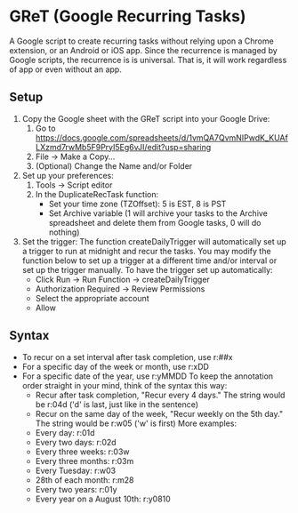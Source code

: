 # GReT (Google Recurring Tasks)
A Google script to create recurring tasks without relying upon a Chrome extension, or an Android or iOS app.  Since the recurrence is managed by Google scripts, the recurrence is is universal.  That is, it will work regardless of app or even without an app.

## Setup
1)  Copy the Google sheet with the GReT script into your Google Drive:
	1. Go to https://docs.google.com/spreadsheets/d/1vmQA7QvmNIPwdK_KUAfLXzmd7rwMb5F9PryI5Eg6vJI/edit?usp=sharing
	2. File -> Make a Copy...
	3. (Optional) Change the Name and/or Folder
2)  Set up your preferences:
	1. Tools -> Script editor
	2. In the DuplicateRecTask function:
		- Set your time zone (TZOffset): 5 is EST, 8 is PST
		- Set Archive variable (1 will archive your tasks to the Archive spreadsheet and delete them from Google tasks, 0 will do nothing)
3)  Set the trigger:
	The function createDailyTrigger will automatically set up a trigger to
	run at midnight and recur the tasks.  You may modify the function below
	to set up a trigger at a different time and/or interval or set up the
	trigger manually.  To have the trigger set up automatically:
	- Click Run -> Run Function -> createDailyTrigger
	- Authorization Required -> Review Permissions
	- Select the appropriate account
	- Allow
	
## Syntax
* To recur on a set interval after task completion, use r:##x
* For a specific day of the week or month, use r:xDD
* For a specific date of the year, use r:yMMDD
To keep the annotation order straight in your mind, think of the syntax this way:
	- Recur after task completion, "Recur every 4 days."  The string would be r:04d ('d' is last, just like in the sentence)
	- Recur on the same day of the week, "Recur weekly on the 5th day."  The string would be r:w05 ('w' is first)
More examples:
	- Every day:  r:01d
	- Every two days:  r:02d
	- Every three weeks:  r:03w
	- Every three months:  r:03m
	- Every Tuesday:  r:w03
	- 28th of each month:  r:m28
	- Every two years:  r:01y
	- Every year on a August 10th:  r:y0810
